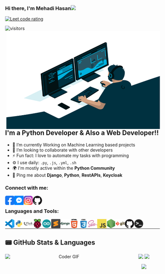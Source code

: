 ### Hi there, I'm Mehadi Hasan<img src="https://media.giphy.com/media/hvRJCLFzcasrR4ia7z/giphy.gif" width="30px">

<p align="left">
  <a href="https://leetcode.com/fmehadi25/">
    <img src="https://cp-logo.vercel.app/leetcode/fmehadi25/" alt="Leet code rating" />
  </a>
</p>

![visitors](https://visitor-badge.glitch.me/badge?page_id=page.id)
  <img align="right" alt="GIF" src="https://github.com/Crypt06545/Crypt06545/blob/main/code.gif?raw=true" width="500" height="320" />



## I'm a  Python Developer & Also a Web Developer!!

- 🌱 I’m currently Working on Machine Learning based projects
- 👯 I’m looking to collaborate with other developers
- ⚡ Fun fact: I love to automate my tasks with programming
- ⚙️ I use daily: `.py`, `.js`, `.yml`, `.sh`
- 🌍 I'm mostly active within the **Python Community**
- 💬 Ping me about **Django**, **Python**, **RestAPIs**, **Keycloak**

### Connect with me:
<a href="https://www.facebook.com/mehadi.hasanbot"><img align="left" title="Facebook" alt="Facebook" width="30px" src="imges/facebook.png" /></a>
<a href="https://m.me/mehadi.hasanbot"><img align="left" title="Messenger" alt="Messenger" width="30px" src="imges/messenger.png" /></a>
<a href="https://www.instagram.com/__lonely__mehadi_"><img align="left" title="Instagram" alt="Instagram" width="30px" src="imges/instagram.png" /></a>
<a href="https://github.com/Crypt06545"><img align="left" title="Github" alt="Github" width="30px" src="imges/github.png" /></a>
<br />
 
 
 
 ### Languages and Tools:

<img align="left" alt="Visual Studio Code" width="30px" src="https://raw.githubusercontent.com/github/explore/80688e429a7d4ef2fca1e82350fe8e3517d3494d/topics/visual-studio-code/visual-studio-code.png" />
<img align="left" alt="python" width="30px" src="https://raw.githubusercontent.com/github/explore/80688e429a7d4ef2fca1e82350fe8e3517d3494d/topics/python/python.png" />
<img align="left" alt="flask" width="30px" src="https://raw.githubusercontent.com/github/explore/80688e429a7d4ef2fca1e82350fe8e3517d3494d/topics/flask/flask.png" />
<img align="left" alt="raspberry-pi" width="30px" src="https://raw.githubusercontent.com/github/explore/80688e429a7d4ef2fca1e82350fe8e3517d3494d/topics/raspberry-pi/raspberry-pi.png" />
<img align="left" alt="arduino" width="30px" src="https://raw.githubusercontent.com/github/explore/80688e429a7d4ef2fca1e82350fe8e3517d3494d/topics/arduino/arduino.png" />
<img align="left" alt="sublime-text" width="30px" src="https://raw.githubusercontent.com/github/explore/80688e429a7d4ef2fca1e82350fe8e3517d3494d/topics/sublime-text/sublime-text.png" />

<img align="left" alt="django" width="30px" src="https://raw.githubusercontent.com/github/explore/80688e429a7d4ef2fca1e82350fe8e3517d3494d/topics/django/django.png" />
<img align="left" alt="HTML5" width="30px" src="https://raw.githubusercontent.com/github/explore/80688e429a7d4ef2fca1e82350fe8e3517d3494d/topics/html/html.png" />
<img align="left" alt="CSS3" width="30px" src="https://raw.githubusercontent.com/github/explore/80688e429a7d4ef2fca1e82350fe8e3517d3494d/topics/css/css.png" />
<img align="left" alt="Sass" width="30px" src="https://raw.githubusercontent.com/github/explore/80688e429a7d4ef2fca1e82350fe8e3517d3494d/topics/sass/sass.png" />
<img align="left" alt="JavaScript" width="30px" src="https://raw.githubusercontent.com/github/explore/80688e429a7d4ef2fca1e82350fe8e3517d3494d/topics/javascript/javascript.png" />
<img align="left" alt="Node.js" width="30px" src="https://raw.githubusercontent.com/github/explore/80688e429a7d4ef2fca1e82350fe8e3517d3494d/topics/nodejs/nodejs.png" />

<img align="left" alt="Git" width="30px" src="https://raw.githubusercontent.com/github/explore/80688e429a7d4ef2fca1e82350fe8e3517d3494d/topics/git/git.png" />
<img align="left" alt="GitHub" width="30px" src="https://raw.githubusercontent.com/github/explore/78df643247d429f6cc873026c0622819ad797942/topics/github/github.png" />
<img align="left" alt="Terminal" width="30px" src="https://raw.githubusercontent.com/github/explore/80688e429a7d4ef2fca1e82350fe8e3517d3494d/topics/terminal/terminal.png" />

<br />


---



## 📟 GitHub Stats & Languages
<p align="center">
	<img width="48%" src="https://github-readme-stats.vercel.app/api?username=Crypt06545&show_icons=true&theme=vue" />
	<img width="48%" src="https://github-readme-streak-stats.herokuapp.com/?user=Crypt06545&theme=vue" />
	<img align="left" src="https://media.giphy.com/media/SWoSkN6DxTszqIKEqv/giphy.gif" alt="Coder GIF" width="400" height="350" />
</p>


<div align="center">
  <a href="https://github.com/Crypt06545">
  <img height="220em" src="https://github-readme-stats.vercel.app/api/top-langs/?username=Crypt06545&layout=compact&langs_count=7&theme=dracula"/>
</div>





